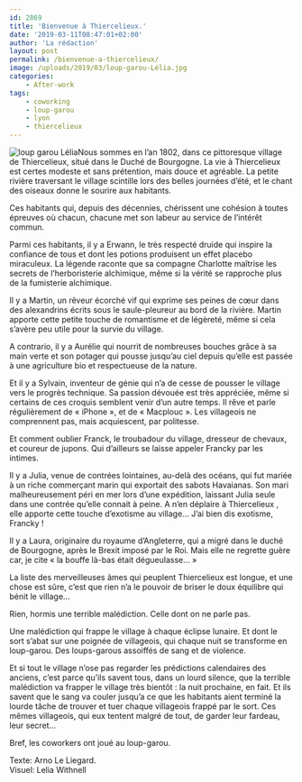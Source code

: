 ```yaml
---
id: 2869
title: 'Bienvenue à Thiercelieux.'
date: '2019-03-11T08:47:01+02:00'
author: 'La rédaction'
layout: post
permalink: /bienvenue-a-thiercelieux/
image: /uploads/2019/03/loup-garou-Lélia.jpg
categories:
    - After-work
tags:
    - coworking
    - loup-garou
    - lyon
    - thiercelieux
---
```


![loup garou Lélia](/uploads/2019/03/loup-garou-Lélia.jpg)Nous sommes en l’an 1802, dans ce pittoresque village de Thiercelieux, situé dans le Duché de Bourgogne. La vie à Thiercelieux est certes modeste et sans prétention, mais douce et agréable. La petite rivière traversant le village scintille lors des belles journées d’été, et le chant des oiseaux donne le sourire aux habitants.

Ces habitants qui, depuis des décennies, chérissent une cohésion à toutes épreuves où chacun, chacune met son labeur au service de l’intérêt commun.

Parmi ces habitants, il y a Erwann, le très respecté druide qui inspire la confiance de tous et dont les potions produisent un effet placebo miraculeux. La légende raconte que sa compagne Charlotte maîtrise les secrets de l’herboristerie alchimique, même si la vérité se rapproche plus de la fumisterie alchimique.

Il y a Martin, un rêveur écorché vif qui exprime ses peines de cœur dans des alexandrins écrits sous le saule-pleureur au bord de la rivière. Martin apporte cette petite touche de romantisme et de légèreté, même si cela s’avère peu utile pour la survie du village.

A contrario, il y a Aurélie qui nourrit de nombreuses bouches grâce à sa main verte et son potager qui pousse jusqu’au ciel depuis qu’elle est passée à une agriculture bio et respectueuse de la nature.

Et il y a Sylvain, inventeur de génie qui n’a de cesse de pousser le village vers le progrès technique. Sa passion dévouée est très appréciée, même si certains de ces croquis semblent venir d’un autre temps. Il rêve et parle régulièrement de « iPhone », et de « Macplouc ». Les villageois ne comprennent pas, mais acquiescent, par politesse.

Et comment oublier Franck, le troubadour du village, dresseur de chevaux, et coureur de jupons. Qui d’ailleurs se laisse appeler Francky par les intimes.

Il y a Julia, venue de contrées lointaines, au-delà des océans, qui fut mariée à un riche commerçant marin qui exportait des sabots Havaianas. Son mari malheureusement péri en mer lors d’une expédition, laissant Julia seule dans une contrée qu’elle connait à peine. A n’en déplaire à Thiercelieux , elle apporte cette touche d’exotisme au village… J’ai bien dis exotisme, Francky !

Il y a Laura, originaire du royaume d’Angleterre, qui a migré dans le duché de Bourgogne, après le Brexit imposé par le Roi. Mais elle ne regrette guère car, je cite « la bouffe là-bas était dégueulasse… »

La liste des merveilleuses âmes qui peuplent Thiercelieux est longue, et une chose est sûre, c’est que rien n’a le pouvoir de briser le doux équilibre qui bénit le village…

Rien, hormis une terrible malédiction. Celle dont on ne parle pas.

Une malédiction qui frappe le village à chaque éclipse lunaire. Et dont le sort s’abat sur une poignée de villageois, qui chaque nuit se transforme en loup-garou. Des loups-garous assoiffés de sang et de violence.

Et si tout le village n’ose pas regarder les prédictions calendaires des anciens, c’est parce qu’ils savent tous, dans un lourd silence, que la terrible malédiction va frapper le village très bientôt : la nuit prochaine, en fait. Et ils savent que le sang va couler jusqu’a ce que les habitants aient terminé la lourde tâche de trouver et tuer chaque villageois frappé par le sort. Ces mêmes villageois, qui eux tentent malgré de tout, de garder leur fardeau, leur secret…

Bref, les coworkers ont joué au loup-garou.

Texte: Arno Le Liegard.  
Visuel: Lelia Withnell